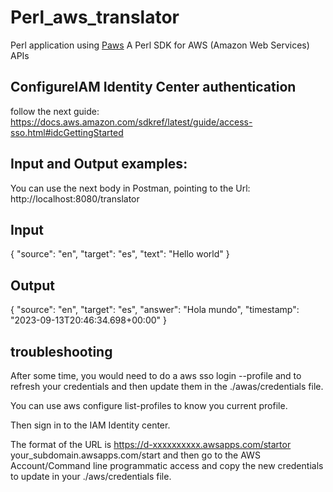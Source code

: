 # Perl_aws_translator

Perl application using [Paws](https://metacpan.org/pod/Paws) A Perl SDK for AWS (Amazon Web Services) APIs
 
## ConfigureIAM Identity Center authentication
follow the next guide: https://docs.aws.amazon.com/sdkref/latest/guide/access-sso.html#idcGettingStarted

## Input and Output examples:
You can use the next body in Postman, pointing to the Url: http://localhost:8080/translator

## Input
{
"source": "en",
"target": "es",
"text": "Hello world"
}
## Output
{
"source": "en",
"target": "es",
"answer": "Hola mundo",
"timestamp": "2023-09-13T20:46:34.698+00:00"
}
## troubleshooting
After some time, you would need to do a aws sso login  --profile <profile-name> and to refresh your credentials and then update them in the ./awas/credentials file.

You can use aws configure list-profiles to know you current profile.

Then sign in to the IAM Identity center.

The format of the URL is https://d-xxxxxxxxxx.awsapps.com/startor your_subdomain.awsapps.com/start and then go to the AWS Account/Command line programmatic access and copy the new credentials to update in your ./aws/credentials file.
